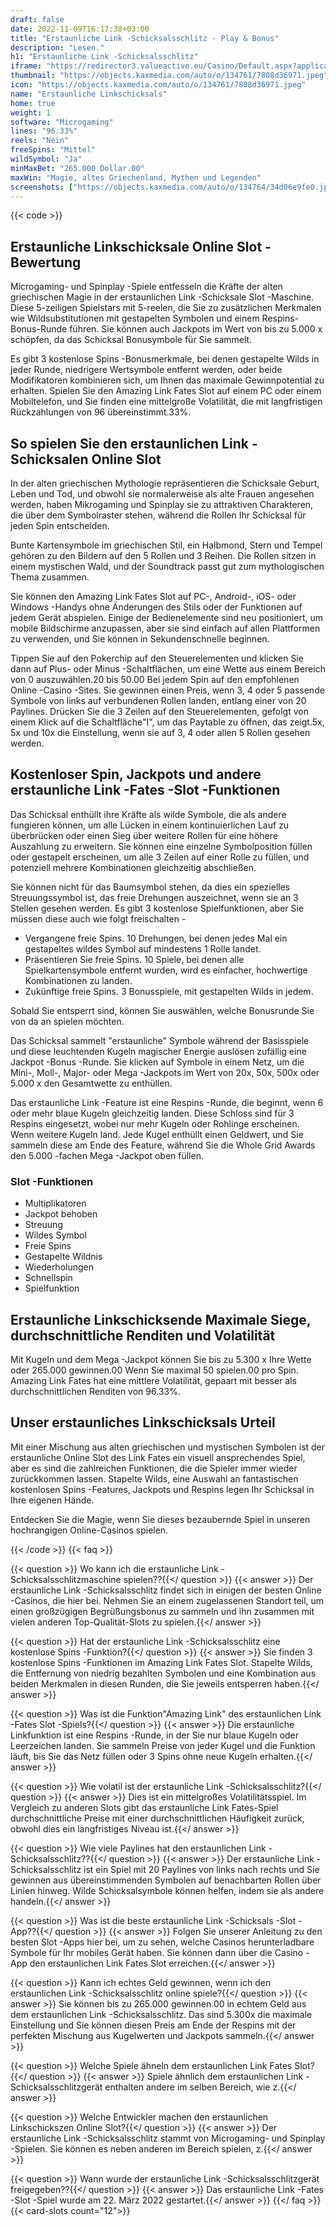 ```yaml
---
draft: false
date: 2022-11-09T16:17:38+03:00
title: "Erstaunliche Link -Schicksalsschlitz - Play & Bonus"
description: "Lesen."
h1: "Erstaunliche Link -Schicksalsschlitz"
iframe: "https://redirector3.valueactive.eu/Casino/Default.aspx?applicationid=1023&theme=quickfiressl&usertype=5&sext1=demo&sext2=demo&csid=1867&serverid=1867&variant=MAL-Demo&gameid=amazingLinkFatesDesktop&ul=en&allowmixedMode=1&bypassFlashPrompt=1&preferexternal=1&callback=cms.widget.Game.externalEventHandler&lobbyURL=https://slotcatalog.com/en/slots/Amazing-Link-Fates"
thumbnail: "https://objects.kaxmedia.com/auto/o/134761/7808d36971.jpeg"
icon: "https://objects.kaxmedia.com/auto/o/134761/7808d36971.jpeg"
name: "Erstaunliche Linkschicksals"
home: true
weight: 1
software: "Microgaming"
lines: "96.33%"
reels: "Nein"
freeSpins: "Mittel"
wildSymbol: "Ja"
minMaxBet: "265.000 Dollar.00"
maxWin: "Magie, altes Griechenland, Mythen und Legenden"
screenshots: ["https://objects.kaxmedia.com/auto/o/134764/34d06e9fe0.jpeg"]
---
```


{{< code >}}<h2>Erstaunliche Linkschicksale Online Slot -Bewertung</h2><p>Microgaming- und Spinplay -Spiele entfesseln die Kräfte der alten griechischen Magie in der erstaunlichen Link -Schicksale Slot -Maschine. Diese 5-zeiligen Spielstars mit 5-reelen, die Sie zu zusätzlichen Merkmalen wie Wildsubstitutionen mit gestapelten Symbolen und einem Respins-Bonus-Runde führen. Sie können auch Jackpots im Wert von bis zu 5.000 x schöpfen, da das Schicksal Bonusymbole für Sie sammelt.</p><p>Es gibt 3 kostenlose Spins -Bonusmerkmale, bei denen gestapelte Wilds in jeder Runde, niedrigere Wertsymbole entfernt werden, oder beide Modifikatoren kombinieren sich, um Ihnen das maximale Gewinnpotential zu erhalten. Spielen Sie den Amazing Link Fates Slot auf einem PC oder einem Mobiltelefon, und Sie finden eine mittelgroße Volatilität, die mit langfristigen Rückzahlungen von 96 übereinstimmt.33%.</p><h2>So spielen Sie den erstaunlichen Link -Schicksalen Online Slot</h2><p>In der alten griechischen Mythologie repräsentieren die Schicksale Geburt, Leben und Tod, und obwohl sie normalerweise als alte Frauen angesehen werden, haben Mikrogaming und Spinplay sie zu attraktiven Charakteren, die über dem Symbolraster stehen, während die Rollen Ihr Schicksal für jeden Spin entscheiden.</p><p>Bunte Kartensymbole im griechischen Stil, ein Halbmond, Stern und Tempel gehören zu den Bildern auf den 5 Rollen und 3 Reihen. Die Rollen sitzen in einem mystischen Wald, und der Soundtrack passt gut zum mythologischen Thema zusammen.</p><p>Sie können den Amazing Link Fates Slot auf PC-, Android-, iOS- oder Windows -Handys ohne Änderungen des Stils oder der Funktionen auf jedem Gerät abspielen. Einige der Bedienelemente sind neu positioniert, um mobile Bildschirme anzupassen, aber sie sind einfach auf allen Plattformen zu verwenden, und Sie können in Sekundenschnelle beginnen.</p><p>Tippen Sie auf den Pokerchip auf den Steuerelementen und klicken Sie dann auf Plus- oder Minus -Schaltflächen, um eine Wette aus einem Bereich von 0 auszuwählen.20 bis 50.00 Bei jedem Spin auf den empfohlenen Online -Casino -Sites. Sie gewinnen einen Preis, wenn 3, 4 oder 5 passende Symbole von links auf verbundenen Rollen landen, entlang einer von 20 Paylines. Drücken Sie die 3 Zeilen auf den Steuerelementen, gefolgt von einem Klick auf die Schaltfläche"I", um das Paytable zu öffnen, das zeigt.5x, 5x und 10x die Einstellung, wenn sie auf 3, 4 oder allen 5 Rollen gesehen werden.</p><h2>Kostenloser Spin, Jackpots und andere erstaunliche Link -Fates -Slot -Funktionen</h2><p>Das Schicksal enthüllt ihre Kräfte als wilde Symbole, die als andere fungieren können, um alle Lücken in einem kontinuierlichen Lauf zu überbrücken oder einen Sieg über weitere Rollen für eine höhere Auszahlung zu erweitern. Sie können eine einzelne Symbolposition füllen oder gestapelt erscheinen, um alle 3 Zeilen auf einer Rolle zu füllen, und potenziell mehrere Kombinationen gleichzeitig abschließen.</p><p>Sie können nicht für das Baumsymbol stehen, da dies ein spezielles Streuungssymbol ist, das freie Drehungen auszeichnet, wenn sie an 3 Stellen gesehen werden. Es gibt 3 kostenlose Spielfunktionen, aber Sie müssen diese auch wie folgt freischalten -</p><ul><li>Vergangene freie Spins. 10 Drehungen, bei denen jedes Mal ein gestapeltes wildes Symbol auf mindestens 1 Rolle landet.</li><li>Präsentieren Sie freie Spins. 10 Spiele, bei denen alle Spielkartensymbole entfernt wurden, wird es einfacher, hochwertige Kombinationen zu landen.</li><li>Zukünftige freie Spins. 3 Bonusspiele, mit gestapelten Wilds in jedem.</li></ul><p>Sobald Sie entsperrt sind, können Sie auswählen, welche Bonusrunde Sie von da an spielen möchten.</p><p>Das Schicksal sammelt "erstaunliche" Symbole während der Basisspiele und diese leuchtenden Kugeln magischer Energie auslösen zufällig eine Jackpot -Bonus -Runde. Sie klicken auf Symbole in einem Netz, um die Mini-, Moll-, Major- oder Mega -Jackpots im Wert von 20x, 50x, 500x oder 5.000 x den Gesamtwette zu enthüllen.</p><p>Das erstaunliche Link -Feature ist eine Respins -Runde, die beginnt, wenn 6 oder mehr blaue Kugeln gleichzeitig landen. Diese Schloss sind für 3 Respins eingesetzt, wobei nur mehr Kugeln oder Rohlinge erscheinen. Wenn weitere Kugeln land. Jede Kugel enthüllt einen Geldwert, und Sie sammeln diese am Ende des Feature, während Sie die Whole Grid Awards den 5.000 -fachen Mega -Jackpot oben füllen.</p><h3>
Slot -Funktionen</h3><ul>
<li></span>
Multiplikatoren</li>
<li></span>
Jackpot behoben</li>
<li></span>
Streuung</li>
<li></span>
Wildes Symbol</li>
<li></span>
Freie Spins</li>
<li></span>
Gestapelte Wildnis</li>
<li></span>
Wiederholungen</li>
<li></span>
Schnellspin</li>
<li></span>
Spielfunktion</li></ul><h2>Erstaunliche Linkschicksende Maximale Siege, durchschnittliche Renditen und Volatilität</h2><p>Mit Kugeln und dem Mega -Jackpot können Sie bis zu 5.300 x Ihre Wette oder 265.000 gewinnen.00 Wenn Sie maximal 50 spielen.00 pro Spin. Amazing Link Fates hat eine mittlere Volatilität, gepaart mit besser als durchschnittlichen Renditen von 96.33%.</p><h2>Unser erstaunliches Linkschicksals Urteil</h2><p>Mit einer Mischung aus alten griechischen und mystischen Symbolen ist der erstaunliche Online Slot des Link Fates ein visuell ansprechendes Spiel, aber es sind die zahlreichen Funktionen, die die Spieler immer wieder zurückkommen lassen. Stapelte Wilds, eine Auswahl an fantastischen kostenlosen Spins -Features, Jackpots und Respins legen Ihr Schicksal in Ihre eigenen Hände.</p><p>Entdecken Sie die Magie, wenn Sie dieses bezaubernde Spiel in unseren hochrangigen Online-Casinos spielen.</p>
{{< /code >}}
{{< faq >}}

{{< question >}} Wo kann ich die erstaunliche Link -Schicksalsschlitzmaschine spielen??{{</ question >}}
{{< answer >}} Der erstaunliche Link -Schicksalsschlitz findet sich in einigen der besten Online -Casinos, die hier bei. Nehmen Sie an einem zugelassenen Standort teil, um einen großzügigen Begrüßungsbonus zu sammeln und ihn zusammen mit vielen anderen Top-Qualität-Slots zu spielen.{{</ answer >}}

{{< question >}} Hat der erstaunliche Link -Schicksalsschlitz eine kostenlose Spins -Funktion?{{</ question >}}
{{< answer >}} Sie finden 3 kostenlose Spins -Funktionen im Amazing Link Fates Slot. Stapelte Wilds, die Entfernung von niedrig bezahlten Symbolen und eine Kombination aus beiden Merkmalen in diesen Runden, die Sie jeweils entsperren haben.{{</ answer >}}

{{< question >}} Was ist die Funktion"Amazing Link" des erstaunlichen Link -Fates Slot -Spiels?{{</ question >}}
{{< answer >}} Die erstaunliche Linkfunktion ist eine Respins -Runde, in der Sie nur blaue Kugeln oder Leerzeichen landen. Sie sammeln Preise von jeder Kugel und die Funktion läuft, bis Sie das Netz füllen oder 3 Spins ohne neue Kugeln erhalten.{{</ answer >}}

{{< question >}} Wie volatil ist der erstaunliche Link -Schicksalsschlitz?{{</ question >}}
{{< answer >}} Dies ist ein mittelgroßes Volatilitätsspiel. Im Vergleich zu anderen Slots gibt das erstaunliche Link Fates-Spiel durchschnittliche Preise mit einer durchschnittlichen Häufigkeit zurück, obwohl dies ein langfristiges Niveau ist.{{</ answer >}}

{{< question >}} Wie viele Paylines hat den erstaunlichen Link -Schicksalsschlitz??{{</ question >}}
{{< answer >}} Der erstaunliche Link -Schicksalsschlitz ist ein Spiel mit 20 Paylines von links nach rechts und Sie gewinnen aus übereinstimmenden Symbolen auf benachbarten Rollen über Linien hinweg. Wilde Schicksalsymbole können helfen, indem sie als andere handeln.{{</ answer >}}

{{< question >}} Was ist die beste erstaunliche Link -Schicksals -Slot -App??{{</ question >}}
{{< answer >}} Folgen Sie unserer Anleitung zu den besten Slot -Apps hier bei, um zu sehen, welche Casinos herunterladbare Symbole für Ihr mobiles Gerät haben. Sie können dann über die Casino -App den erstaunlichen Link Fates Slot erreichen.{{</ answer >}}

{{< question >}} Kann ich echtes Geld gewinnen, wenn ich den erstaunlichen Link -Schicksalsschlitz online spiele?{{</ question >}}
{{< answer >}} Sie können bis zu 265.000 gewinnen.00 in echtem Geld aus dem erstaunlichen Link -Schicksalsschlitz. Das sind 5.300x die maximale Einstellung und Sie können diesen Preis am Ende der Respins mit der perfekten Mischung aus Kugelwerten und Jackpots sammeln.{{</ answer >}}

{{< question >}} Welche Spiele ähneln dem erstaunlichen Link Fates Slot?{{</ question >}}
{{< answer >}} Spiele ähnlich dem erstaunlichen Link -Schicksalsschlitzgerät enthalten andere im selben Bereich, wie z.{{</ answer >}}

{{< question >}} Welche Entwickler machen den erstaunlichen Linkschickszen Online Slot?{{</ question >}}
{{< answer >}} Der erstaunliche Link -Schicksalsschlitz stammt von Microgaming- und Spinplay -Spielen. Sie können es neben anderen im Bereich spielen, z.{{</ answer >}}

{{< question >}} Wann wurde der erstaunliche Link -Schicksalsschlitzgerät freigegeben??{{</ question >}}
{{< answer >}} Das erstaunliche Link -Fates -Slot -Spiel wurde am 22. März 2022 gestartet.{{</ answer >}}
{{</ faq >}}
{{< card-slots count="12">}}